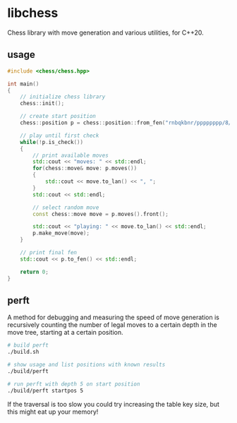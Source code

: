 # libchess

Chess library with move generation and various utilities, for C++20.

## usage

```cpp
#include <chess/chess.hpp>

int main()
{
	// initialize chess library
	chess::init();

	// create start position
	chess::position p = chess::position::from_fen("rnbqkbnr/pppppppp/8/8/8/8/PPPPPPPP/RNBQKBNR w KQkq - 0 1"); // fen also declared as position::fen_start

	// play until first check
	while(!p.is_check())
	{
		// print available moves
		std::cout << "moves: " << std::endl;
		for(chess::move& move: p.moves())
		{
			std::cout << move.to_lan() << ", ";
		}
		std::cout << std::endl;

		// select random move
		const chess::move move = p.moves().front();

		std::cout << "playing: " << move.to_lan() << std::endl;
		p.make_move(move);
	}

	// print final fen
	std::cout << p.to_fen() << std::endl;

	return 0;
}
```

## perft

A method for debugging and measuring the speed of move generation is recursively counting the number of legal moves to a certain depth in the move tree, starting at a certain position.

```bash
# build perft
./build.sh

# show usage and list positions with known results
./build/perft

# run perft with depth 5 on start position
./build/perft startpos 5
```

If the traversal is too slow you could try increasing the table key size, but this might eat up your memory!